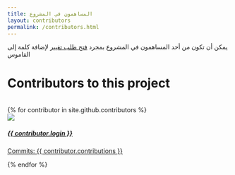 ```yaml
---
title: المساهمون في المشروع
layout: contributors
permalink: /contributors.html
---
```


<!-- prettier-ignore-start -->
<!-- markdownlint-disable -->

يمكن أن تكون من أحد المساهمون في المشروع بمجرد <a href="{{ site.github.repository_url }}" title="Pull request">فتح طلب
  تغيير</a> لإضافة كلمة إلى القاموس
<br>
<div class="container" id="contributors">
  <h1>Contributors to this project</h1>
  <br>
  <div class="row">
    <div class="col-sm-6 col-md-4 col-lg-3"></div>
    {% for contributor in site.github.contributors %}
    <div class="col-sm-6 col-md-4 col-lg-3">
      <div class="card">
        <img src="{{ contributor.avatar_url }}" class="card-img-top">
        <div class="card-body">
          <a href="{{ contributor.html_url }}">
            <h5 class="card-title">{{ contributor.login }}</h5>
            <p class="card-text">
              Commits: <span>{{ contributor.contributions }}</span>
            </p>
          </a>
        </div>
      </div>
    </div>
    {% endfor %}
  </div>
</div>
</div>

<!-- markdownlint-enable -->
<!-- prettier-ignore-end -->